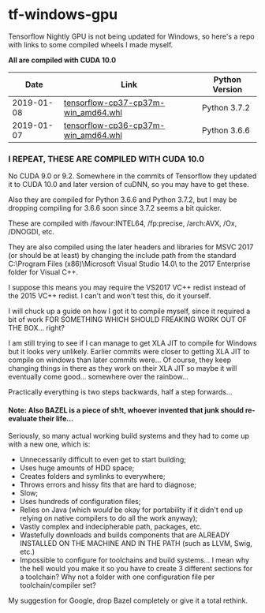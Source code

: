 # tf-windows-gpu
Tensorflow Nightly GPU is not being updated for Windows, so here's a repo with links to some compiled wheels I made myself.

__All are compiled with CUDA 10.0__  

| Date | Link | Python Version |
|------|------|----------------|
| 2019-01-08 | [tensorflow-cp37-cp37m-win_amd64.whl](https://1drv.ms/u/s!AiUbe609f8iritZu9BlMiHubpm0UCQ) | Python 3.7.2 |
| 2019-01-07 | [tensorflow-cp36-cp37m-win_amd64.whl](https://1drv.ms/u/s!AiUbe609f8iritZtpQtCf5k__Ad2Qg) | Python 3.6.6 |

### I REPEAT, THESE ARE COMPILED WITH CUDA 10.0 ###

No CUDA 9.0 or 9.2.
Somewhere in the commits of Tensorflow they updated it to CUDA 10.0 and later version of cuDNN, so you may have to get these.

Also they are compiled for Python 3.6.6 and Python 3.7.2, but I may be dropping compiling for 3.6.6 soon since 3.7.2 seems a bit quicker.

These are compiled with /favour:INTEL64, /fp:precise, /arch:AVX, /Ox, /DNOGDI, etc.

They are also compiled using the later headers and libraries for MSVC 2017 (or should be at least) by changing the include path from the standard C:\Program Files (x86)\Microsoft Visual Studio 14.0\ to the 2017 Enterprise folder for Visual C++.

I suppose this means you may require the VS2017 VC++ redist instead of the 2015 VC++ redist.
I can't and won't test this, do it yourself.

I will chuck up a guide on how I got it to compile myself, since it required a bit of work FOR SOMETHING WHICH SHOULD FREAKING WORK OUT OF THE BOX... right?

I am still trying to see if I can manage to get XLA JIT to compile for Windows but it looks very unlikely.
Earlier commits were closer to getting XLA JIT to compile on windows than later commits were...
Of course, they keep changing things in there as they work on their XLA JIT so maybe it will eventually come good... somewhere over the rainbow...

Practically everything is two steps backwards, half a step forwards...

#### Note: Also BAZEL is a piece of sh!t, whoever invented that junk should re-evaluate their life... ####

Seriously, so many actual working build systems and they had to come up with a new one, which is:
* Unnecessarily difficult to even get to start building;
* Uses huge amounts of HDD space;
* Creates folders and symlinks to everywhere;
* Throws errors and hissy fits that are hard to diagnose;
* Slow;
* Uses hundreds of configuration files;
* Relies on Java (which _would_ be okay for portability if it didn't end up relying on native compilers to do all the work anyway);
* Vastly complex and indecipherable path, packages, etc.
* Wastefully downloads and builds components that are ALREADY INSTALLED ON THE MACHINE AND IN THE PATH (such as LLVM, Swig, etc.)
* Impossible to configure for toolchains and build systems... I mean why the hell would you make it so you have to create 3 different sections for a toolchain? Why not a folder with one configuration file per toolchain/compiler set?

My suggestion for Google, drop Bazel completely or give it a total rethink.
